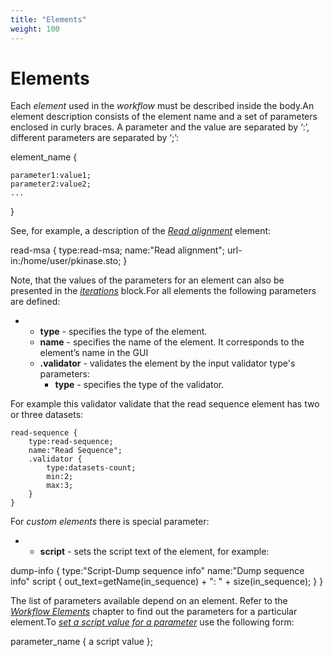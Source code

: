 ```yaml
---
title: "Elements"
weight: 100
---
```



# Elements

Each _element_ used in the _workflow_ must be described inside the body.An element description consists of the element name and a set of parameters enclosed in curly braces. A parameter and the value are separated by ‘:’, different parameters are separated by ‘;’:

element\_name {

    parameter1:value1;
    parameter2:value2;
    ...
}

See, for example, a description of the [_Read alignment_](read-alignment-element.md) element:

read-msa {
    type:read-msa;
    name:"Read alignment";
    url-in:/home/user/pkinase.sto;
}

Note, that the values of the parameters for an element can also be presented in the [_iterations_](/wiki/pages/createpage.action?spaceKey=WDD34&title=Using+Iterations) block.For all elements the following parameters are defined:

*   *   **type** - specifies the type of the element.
    *   **name** - specifies the name of the element. It corresponds to the element’s name in the GUI
    *   **.validator** - validates the element by the input validator type's parameters:
        *   **type** - specifies the type of the validator.


For example this validator validate that the read sequence element has two or three datasets:

    read-sequence {
        type:read-sequence;
        name:"Read Sequence";
        .validator {
            type:datasets-count;
            min:2;
            max:3;
        }
    }

For _custom elements_ there is special parameter:

*   *   **script** - sets the script text of the element, for example:


dump-info {
    type:"Script-Dump sequence info"
    name:"Dump sequence info"
    script {
        out\_text=getName(in\_sequence) + ": " + size(in\_sequence);
    }
}

The list of parameters available depend on an element. Refer to the [_Workflow Elements_](workflow-elements.md) chapter to find out the parameters for a particular element.To [_set a script value for a parameter_](using-script-to-set-parameter-value.md) use the following form:

parameter\_name {
    a script value
};
